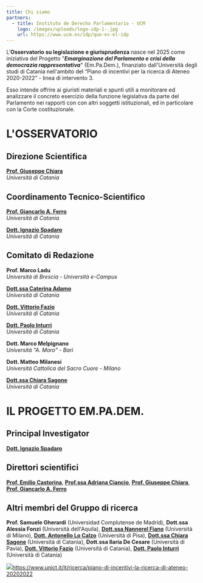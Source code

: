 ```yaml
---
title: Chi siamo
partners:
  - title: Instituto de Derecho Parlamentario - UCM
    logo: /images/uploads/logo-idp-1-.jpg
    url: https://www.ucm.es/idp/que-es-el-idp
---
```

L'**Osservatorio su legislazione e giurisprudenza** nasce  nel 2025 come iniziativa del Progetto "***Emarginazione del Parlamento e crisi della democrazia rappresentativa***" (Em.Pa.Dem.), finanziato dall'Università degli studi di Catania  nell'ambito del “Piano di incentivi per la ricerca di Ateneo 2020-2022”  - linea di intervento 3.

Esso  intende offrire ai giuristi materiali e spunti utili a monitorare ed analizzare  il concreto esercizio della funzione legislativa da parte del Parlamento nei rapporti con con altri soggetti istituzionali, ed in particolare con la Corte costituzionale. 

# **L'OSSERVATORIO**

## Direzione Scientifica

**[Prof. Giuseppe Chiara](https://www.lex.unict.it/docenti/giuseppe.chiara)**\
*Università di Catania*

## Coordinamento Tecnico-Scientifico

**[Prof. Giancarlo A. Ferro](https://www.lex.unict.it/docenti/giancarlo.ferro)**\
*Università di Catania*

**[Dott. Ignazio Spadaro](https://www.lex.unict.it/docenti/ignazio.spadaro)**\
*Università di Catania*

## Comitato di Redazione

**Prof. Marco Ladu**  \
*Università di Brescia - Università e-Campus*

[**Dott.ssa Caterina Adamo** ](https://www.lex.unict.it/dottorando/caterina.adamo)\
*Università di Catania*

**[Dott. Vittorio Fazio](https://www.lex.unict.it/dottorando/vittorio.fazio)** \
*Università di Catania*

**[Dott. Paolo Inturri](https://www.lex.unict.it/dottorando/paolo.inturri)**\
*Università di Catania*

**Dott. Marco Melpignano**\
*Università "A. Moro" - Bari*

**Dott. Matteo Milanesi** \
*Università Cattolica del Sacro Cuore - Milano*

[**Dott.ssa Chiara Sagone** ](https://www.lex.unict.it/docenti/chiara.sagone)\
*Università di Catania*

# **IL PROGETTO EM.PA.DEM.**

## Principal Investigator

**[Dott. Ignazio Spadaro](https://www.lex.unict.it/docenti/ignazio.spadaro)** 

## Direttori scientifici

**[Prof. Emilio Castorina](https://www.lex.unict.it/docenti/emilio.castorina)**, **[Prof.ssa Adriana Ciancio](https://www.lex.unict.it/docenti/adriana.ciancio)**, **[Prof. Giuseppe Chiara](https://www.lex.unict.it/docenti/giuseppe.chiara)**, **[Prof. Giancarlo A. Ferro](https://www.lex.unict.it/docenti/giancarlo.ferro)**

## Altri membri del Gruppo di ricerca

**Prof. Samuele Gherardi** (Universidad Complutense de Madrid), **Dott.ssa Alessia Fonzi** (Università dell'Aquila), **[Dott.ssa Nannerel Fiano](https://www.unimi.it/it/ugov/person/nannerel-fiano)** (Università di Milano), **[Dott. Antonello Lo Calzo](https://www.unipi.it/ateneo/organizzazione/persone/antonello-lo-calzo-128328/)** (Università di Pisa), **[Dott.ssa Chiara Sagone](https://www.lex.unict.it/assegnisti-di-ricerca/chiara.sagone)** (Università di Catania), **Dott.ssa Ilaria De Cesare** (Università di Pavia), **[Dott. Vittorio Fazio](https://www.lex.unict.it/dottorando/vittorio.fazio)** (Università di Catania), **[Dott. Paolo Inturri](https://www.lex.unict.it/dottorando/paolo.inturri)** (Università di Catania)

![](/images/uploads/logo-piaceri.jpg)<https://www.unict.it/it/ricerca/piano-di-incentivi-la-ricerca-di-ateneo-20202022>
